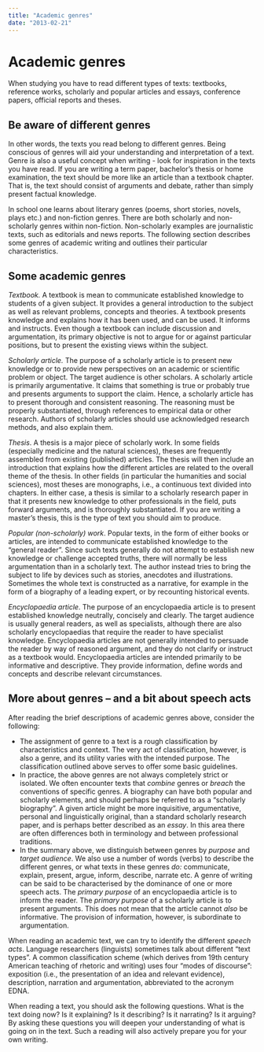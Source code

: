 ```yaml
---
title: "Academic genres"
date: "2013-02-21"
---
```


# Academic genres

When studying you have to read different types of texts: textbooks, reference works, scholarly and popular articles and essays, conference papers, official reports and theses.

## Be aware of different genres

In other words, the texts you read belong to different genres. Being conscious of genres will aid your understanding and interpretation of a text. Genre is also a useful concept when writing - look for inspiration in the texts you have read. If you are writing a term paper, bachelor’s thesis or home examination, the text should be more like an article than a textbook chapter. That is, the text should consist of arguments and debate, rather than simply present factual knowledge.

In school one learns about literary genres (poems, short stories, novels, plays etc.) and non-fiction genres. There are both scholarly and non-scholarly genres within non-fiction. Non-scholarly examples are journalistic texts, such as editorials and news reports. The following section describes some genres of academic writing and outlines their particular characteristics.

## Some academic genres

_Textbook._ A textbook is mean to communicate established knowledge to students of a given subject. It provides a general introduction to the subject as well as relevant problems, concepts and theories. A textbook presents knowledge and explains how it has been used, and can be used. It informs and instructs. Even though a textbook can include discussion and argumentation, its primary objective is not to argue for or against particular positions, but to present the existing views within the subject.

_Scholarly article._ The purpose of a scholarly article is to present new knowledge or to provide new perspectives on an academic or scientific problem or object. The target audience is other scholars. A scholarly article is primarily argumentative. It claims that something is true or probably true and presents arguments to support the claim. Hence, a scholarly article has to present thorough and consistent reasoning. The reasoning must be properly substantiated, through references to empirical data or other research. Authors of scholarly articles should use acknowledged research methods, and also explain them.

_Thesis_. A thesis is a major piece of scholarly work. In some fields (especially medicine and the natural sciences), theses are frequently assembled from existing (published) articles. The thesis will then include an introduction that explains how the different articles are related to the overall theme of the thesis. In other fields (in particular the humanities and social sciences), most theses are monographs, i.e., a continuous text divided into chapters. In either case, a thesis is similar to a scholarly research paper in that it presents new knowledge to other professionals in the field, puts forward arguments, and is thoroughly substantiated. If you are writing a master’s thesis, this is the type of text you should aim to produce.

_Popular (non-scholarly) work_. Popular texts, in the form of either books or articles, are intended to communicate established knowledge to the “general reader”. Since such texts generally do not attempt to establish new knowledge or challenge accepted truths, there will normally be less argumentation than in a scholarly text. The author instead tries to bring the subject to life by devices such as stories, anecdotes and illustrations. Sometimes the whole text is constructed as a narrative, for example in the form of a biography of a leading expert, or by recounting historical events.

_Encyclopaedia article_. The purpose of an encyclopaedia article is to present established knowledge neutrally, concisely and clearly. The target audience is usually general readers, as well as specialists, although there are also scholarly encyclopaedias that require the reader to have specialist knowledge. Encyclopaedia articles are not generally intended to persuade the reader by way of reasoned argument, and they do not clarify or instruct as a textbook would. Encyclopaedia articles are intended primarily to be informative and descriptive. They provide information, define words and concepts and describe relevant circumstances.

## More about genres – and a bit about speech acts

After reading the brief descriptions of academic genres above, consider the following:

- The assignment of genre to a text is a rough classification by characteristics and context. The very act of classification, however, is also a genre, and its utility varies with the intended purpose. The classification outlined above serves to offer some basic guidelines.
- In practice, the above genres are not always completely strict or isolated. We often encounter texts that _combine_ genres or _breach_ the conventions of specific genres. A biography can have both popular and scholarly elements, and should perhaps be referred to as a “scholarly biography”. A given article might be more inquisitive, argumentative, personal and linguistically original, than a standard scholarly research paper, and is perhaps better described as an _essay_. In this area there are often differences both in terminology and between professional traditions.
- In the summary above, we distinguish between genres by _purpose_ and _target audience_. We also use a number of words (verbs) to describe the different genres, or what texts in these genres _do:_ communicate, explain, present, argue, inform, describe, narrate etc. A genre of writing can be said to be characterised by the dominance of one or more speech acts. The _primary purpose_ of an encyclopaedia article is to inform the reader. The _primary purpose_ of a scholarly article is to present arguments. This does not mean that the article cannot _also_ be informative. The provision of information, however, is subordinate to argumentation.

When reading an academic text, we can try to identify the different _speech acts_. Language researchers (linguists) sometimes talk about different “text types”. A common classification scheme (which derives from 19th century American teaching of rhetoric and writing) uses four “modes of discourse”: exposition (i.e., the presentation of an idea and relevant evidence), description, narration and argumentation, abbreviated to the acronym EDNA.

When reading a text, you should ask the following questions. What is the text doing now? Is it explaining? Is it describing? Is it narrating? Is it arguing? By asking these questions you will deepen your understanding of what is going on in the text. Such a reading will also actively prepare you for your own writing.
